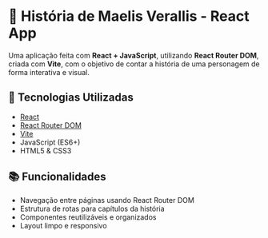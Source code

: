 # 📖 História de Maelis Verallis - React App

Uma aplicação feita com **React + JavaScript**, utilizando **React Router DOM**, criada com **Vite**, com o objetivo de contar a história de uma personagem de forma interativa e visual.

## 🚀 Tecnologias Utilizadas

- [React](https://reactjs.org/)
- [React Router DOM](https://reactrouter.com/)
- [Vite](https://vitejs.dev/)
- JavaScript (ES6+)
- HTML5 & CSS3

## 📚 Funcionalidades

- Navegação entre páginas usando React Router DOM
- Estrutura de rotas para capítulos da história
- Componentes reutilizáveis e organizados
- Layout limpo e responsivo


